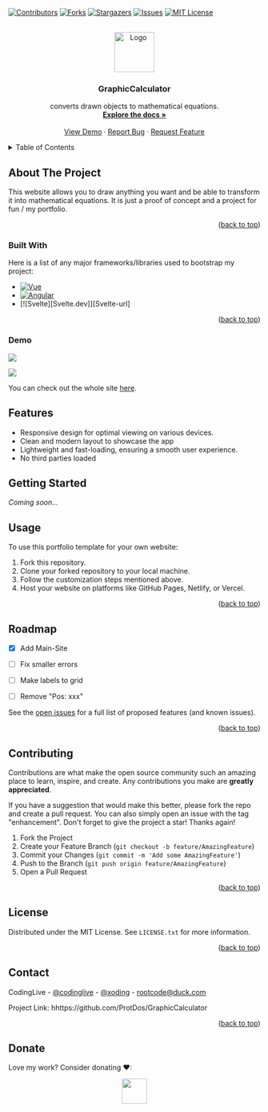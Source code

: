 <a name="readme-top"></a>
[![Contributors][contributors-shield]][contributors-url]
[![Forks][forks-shield]][forks-url]
[![Stargazers][stars-shield]][stars-url]
[![Issues][issues-shield]][issues-url]
[![MIT License][license-shield]][license-url]

<br />
<div align="center">
  <a href="https://github.com/ProtDos/GraphicCalculator">
    <img src="" alt="Logo" width="80" height="80">

  </a>

  <h3 align="center">GraphicCalculator</h3>

  <p align="center">
    converts drawn objects to mathematical equations.
    <br />
    <a href="https://github.com/ProtDos/GraphicCalculator"><strong>Explore the docs »</strong></a>
    <br />
    <br />
    <a href="https://protdos.github.io/GraphicCalculator/">View Demo</a>
    ·
    <a href="https://github.com/ProtDos/GraphicCalculator/issues">Report Bug</a>
    ·
    <a href="https://github.com/ProtDos/GraphicCalculator/issues">Request Feature</a>
  </p>
</div>



<!-- TABLE OF CONTENTS -->
<details>
  <summary>Table of Contents</summary>
  <ol>
    <li>
      <a href="#about-the-project">About The Project</a>
      <ul>
        <li><a href="#built-with">Built With</a></li>
      </ul>
    </li>
    <li>
      <a href="#getting-started">Getting Started</a>
      <ul>
        <li><a href="#prerequisites">Prerequisites</a></li>
        <li><a href="#installation">Installation</a></li>
      </ul>
    </li>
    <li><a href="#usage">Usage</a></li>
    <li><a href="#roadmap">Roadmap</a></li>
    <li><a href="#contributing">Contributing</a></li>
    <li><a href="#license">License</a></li>
    <li><a href="#contact">Contact</a></li>
    <li><a href="#acknowledgments">Acknowledgments</a></li>
  </ol>
</details>



<!-- ABOUT THE PROJECT -->
## About The Project

This website allows you to draw anything you want and be able to transform it into mathematical equations. It is just a proof of concept and a project for fun / my portfolio.

<p align="right">(<a href="#readme-top">back to top</a>)</p>



### Built With

Here is a list of any major frameworks/libraries used to bootstrap my project:

* [![Vue][Vue.js]][Vue-url]
* [![Angular][Angular.io]][Angular-url]
* [![Svelte][Svelte.dev]][Svelte-url]


<p align="right">(<a href="#readme-top">back to top</a>)</p>


### Demo

  <img src="https://github.com/ProtDos/GraphicCalculator/assets/69071809/23255be5-c947-45a3-9c40-c044758d0966">

  <div><p></p></div>
  <img src="https://github.com/ProtDos/GraphicCalculator/assets/69071809/4efa3d92-3e6b-4d51-8e98-9d51151bf6a8">

</div>

You can check out the whole site [here](https://protdos.github.io/GraphicCalculator/).

## Features

* Responsive design for optimal viewing on various devices.
* Clean and modern layout to showcase the app
* Lightweight and fast-loading, ensuring a smooth user experience.
* No third parties loaded

## Getting Started
_Coming soon..._


## Usage

To use this portfolio template for your own website:

1. Fork this repository.
2. Clone your forked repository to your local machine.
3. Follow the customization steps mentioned above.
4. Host your website on platforms like GitHub Pages, Netlify, or Vercel.


<p align="right">(<a href="#readme-top">back to top</a>)</p>



<!-- ROADMAP -->
## Roadmap

- [x] Add Main-Site
- [ ] Fix smaller errors
- [ ] Make labels to grid
- [ ] Remove "Pos: xxx"
    

See the [open issues](hhttps://github.com/ProtDos/GraphicCalculator/issues) for a full list of proposed features (and known issues).

<p align="right">(<a href="#readme-top">back to top</a>)</p>



<!-- CONTRIBUTING -->
## Contributing

Contributions are what make the open source community such an amazing place to learn, inspire, and create. Any contributions you make are **greatly appreciated**.

If you have a suggestion that would make this better, please fork the repo and create a pull request. You can also simply open an issue with the tag "enhancement".
Don't forget to give the project a star! Thanks again!

1. Fork the Project
2. Create your Feature Branch (`git checkout -b feature/AmazingFeature`)
3. Commit your Changes (`git commit -m 'Add some AmazingFeature'`)
4. Push to the Branch (`git push origin feature/AmazingFeature`)
5. Open a Pull Request

<p align="right">(<a href="#readme-top">back to top</a>)</p>



<!-- LICENSE -->
## License

Distributed under the MIT License. See `LICENSE.txt` for more information.

<p align="right">(<a href="#readme-top">back to top</a>)</p>



<!-- CONTACT -->
## Contact

CodingLive - [@codinglive](https://discord.com/users/786495827827752990) - [@xoding](https://t.me/xoding) - rootcode@duck.com

Project Link: hhttps://github.com/ProtDos/GraphicCalculator

<p align="right">(<a href="#readme-top">back to top</a>)</p>


## Donate
Love my work? Consider donating ❤:

<div align="center">
<a href="https://www.paypal.com/paypalme/xoding"><img src="https://img.shields.io/badge/PayPal-000000?style=for-the-badge&logo=paypal&logoColor=white" height="50"/></a>
</div>



<!-- MARKDOWN LINKS & IMAGES -->
<!-- https://www.markdownguide.org/basic-syntax/#reference-style-links -->
[contributors-shield]: https://img.shields.io/github/contributors/ProtDos/Veilo-Site.svg?style=for-the-badge
[contributors-url]: https://github.com//ProtDos/Veilo-Site/graphs/contributors

[forks-shield]: https://img.shields.io/github/forks/ProtDos/Veilo-Site.svg?style=for-the-badge
[forks-url]: hhttps://github.com/ProtDos/GraphicCalculator/network/members

[stars-shield]: https://img.shields.io/github/stars/ProtDos/Veilo-Site.svg?style=for-the-badge
[stars-url]: hhttps://github.com/ProtDos/GraphicCalculator/stargazers

[issues-shield]: https://img.shields.io/github/issues/ProtDos/Veilo-Site.svg?style=for-the-badge
[issues-url]: hhttps://github.com/ProtDos/GraphicCalculator/issues

[license-shield]: https://img.shields.io/github/license/ProtDos/Veilo-Site.svg?style=for-the-badge
[license-url]: hhttps://github.com/ProtDos/GraphicCalculator/blob/master/LICENSE.txt

[linkedin-shield]: https://img.shields.io/badge/-LinkedIn-black.svg?style=for-the-badge&logo=linkedin&colorB=555
[linkedin-url]: https://linkedin.com/in/othneildrew

[product-screenshot]: https://portfolio.protdos.com/_astro/wordmark.svg

[PayPal]: https://img.shields.io/badge/PayPal-000000?style=for-the-badge&logo=paypal&logoColor=white
[PayPal-url]: paypal.me/xoding



[Next.js]: https://img.shields.io/badge/astro-000000?style=for-the-badge&logo=astro&logoColor=white
[Next-url]: https://nextjs.org/

[React.js]: https://img.shields.io/badge/vercel-20232A?style=for-the-badge&logo=vercel&logoColor=61DAFB
[React-url]: https://reactjs.org/

[Vue.js]: https://img.shields.io/badge/html-35495E?style=for-the-badge&logo=html5&logoColor=4FC08D
[Vue-url]: https://vuejs.org/

[Angular.io]: https://img.shields.io/badge/JavaScript-DD0031?style=for-the-badge&logo=javascript&logoColor=white
[Angular-url]: https://angular.io/
